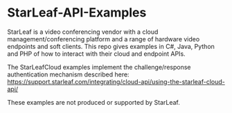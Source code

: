# StarLeaf-API-Examples
StarLeaf is a video conferencing vendor with a cloud management/conferencing platform and a range of hardware video endpoints and soft clients. This repo gives examples in C#, Java, Python and PHP of how to interact with their cloud and endpoint APIs.

The StarLeafCloud examples implement the challenge/response authentication mechanism described here:
https://support.starleaf.com/integrating/cloud-api/using-the-starleaf-cloud-api/

These examples are not produced or supported by StarLeaf.
